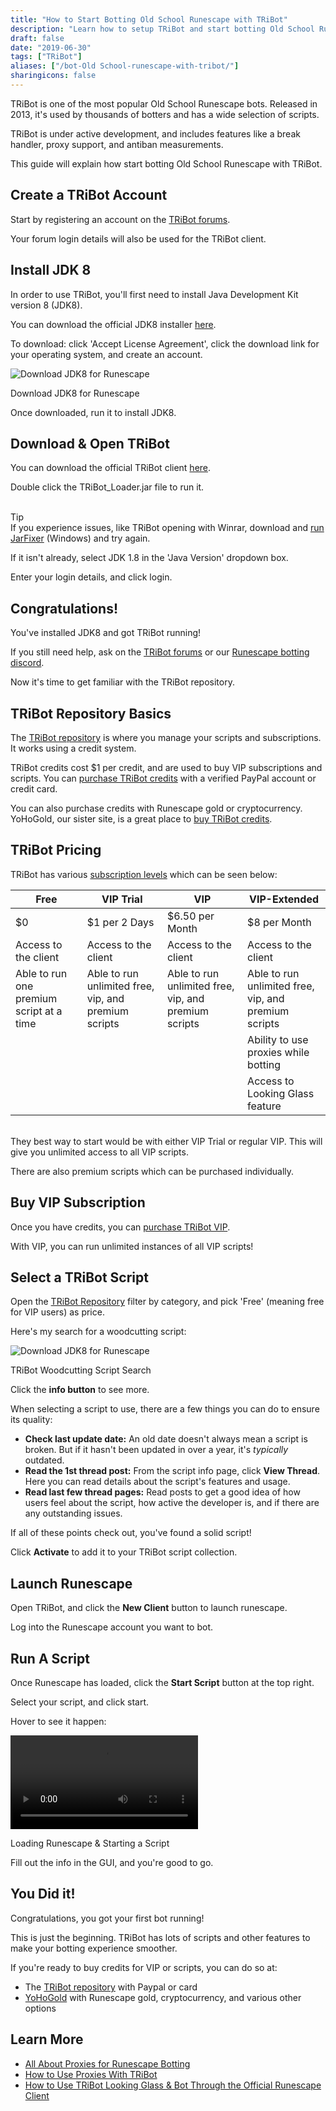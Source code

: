 ```yaml
---
title: "How to Start Botting Old School Runescape with TRiBot"
description: "Learn how to setup TRiBot and start botting Old School Runescape."
draft: false
date: "2019-06-30"
tags: ["TRiBot"]
aliases: ["/bot-Old School-runescape-with-tribot/"]
sharingicons: false
---
```

TRiBot is one of the most popular Old School Runescape bots. Released in 2013, it's used by thousands of botters and has a wide selection of scripts.

TRiBot is under active development, and includes features like a break handler, proxy support, and antiban measurements.

This guide will explain how start botting Old School Runescape with TRiBot.
<!--more-->
## Create a TRiBot Account
Start by registering an account on the <a href="https://tribot.org/forums/register/" target="_blank">TRiBot forums</a>.

Your forum login details will also be used for the TRiBot client.

## Install JDK 8
In order to use TRiBot, you'll first need to install Java Development Kit version 8 (JDK8).

You can download the official JDK8 installer <a href="https://www.oracle.com/technetwork/java/javase/downloads/jdk8-downloads-2133151.html" target="_blank">here</a>.

To download: click 'Accept License Agreement', click the download link for your operating system, and create an account.

<div class="caption">
  <img src="/img/download-jdk.png" alt="Download JDK8 for Runescape">
  <p class="caption-text">Download JDK8 for Runescape</p>
</div>

Once downloaded, run it to install JDK8.

## Download & Open TRiBot
You can download the official TRiBot client <a href="https://tribot.org/download.php" target="_blank">here</a>.

Double click the TRiBot_Loader.jar file to run it.

<div class="row tip-card">
  <div class="col-md-3 col-sm-12 tip-left">
    <div class='tip-left-container'>
    <i class="fal fa-3x fa-lightbulb"></i>
    <br />
    Tip
  </div>
  </div>
  <div class="col-md-9 col-sm-12 tip-right">
    If you experience issues, like TRiBot opening with Winrar, download and <a href="https://johann.loefflmann.net/en/software/jarfix/index.html" target="_blank">run JarFixer</a> (Windows) and try again.
  </div>
</div>

If it isn't already, select JDK 1.8 in the 'Java Version' dropdown box.

Enter your login details, and click login.

## <i class="fas fa-trophy-alt"></i> Congratulations!
You've installed JDK8 and got TRiBot running!

If you still need help, ask on the <a href="https://tribot.org/forums/forum/126-bot-help/" target="_blank">TRiBot forums</a> or our <a href="https://discord.gg/5kATh3n" target="_blank">Runescape botting discord</a>.


Now it's time to get familiar with the TRiBot repository.

## TRiBot Repository Basics
The <a href="https://tribot.org/repository/user_panel/transfer_credits/" target="_blank">TRiBot repository</a> is where you manage your scripts and subscriptions. It works using a credit system.

TRiBot credits cost $1 per credit, and are used to buy VIP subscriptions and scripts. You can <a href="https://tribot.org/repository/user_panel/purchase_credits/" target="_blank">purchase TRiBot credits</a> with a verified PayPal account or credit card.

You can also purchase credits with Runescape gold or cryptocurrency. YoHoGold, our sister site, is a great place to <a href="https://www.yohogold.com/buy-tribot-credits" target="_blank">buy TRiBot credits</a>.

## TRiBot Pricing
TRiBot has various <a href="https://tribot.org/#pricing" target="_blank">subscription levels</a> which can be seen below:
<div class='table-container'>

  Free    | VIP Trial  | VIP | VIP-Extended |
  ---|---|---|---|
  $0     | $1 per 2 Days   |$6.50 per Month  |$8 per Month  |
  Access to the client | Access to the client   |Access to the client|Access to the client  |
  Able to run one premium script at a time   | Able to run unlimited free, vip, and premium scripts   |Able to run unlimited free, vip, and premium scripts |Able to run unlimited free, vip, and premium scripts|
     |   ||Ability to use proxies while botting  |
     |    ||Access to Looking Glass feature  |

</div>
<br>
They best way to start would be with either VIP Trial or regular VIP. This will give you unlimited access to all VIP scripts.

There are also premium scripts which can be purchased individually.

## Buy VIP Subscription
Once you have credits, you can <a href="https://tribot.org/repository/user_panel/vip" target="_blank">purchase TRiBot VIP</a>.

With VIP, you can run unlimited instances of all VIP scripts!

## Select a TRiBot Script
Open the <a href="https://tribot.org/repository" target="_blank">TRiBot Repository</a> filter by category, and pick 'Free' (meaning free for VIP users) as price.

Here's my search for a woodcutting script:
<div class="caption">
  <img class="lazy" data-src="/img/tribot-repository-search.png" alt="Download JDK8 for Runescape"/>
  <p class="caption-text">TRiBot Woodcutting Script Search</p>
</div>

Click the **info button** to see more.

When selecting a script to use, there are a few things you can do to ensure its quality:

* **Check last update date:** An old date doesn't always mean a script is broken. But if it hasn't been updated in over a year, it's *typically* outdated.
* **Read the 1st thread post:** From the script info page, click **View Thread**. Here you can read details about the script's features and usage.
* **Read last few thread pages:** Read posts to get a good idea of how users feel about the script, how active the developer is, and if there are any outstanding issues.

If all of these points check out, you've found a solid script!

Click **Activate** to add it to your TRiBot script collection.

## Launch Runescape
Open TRiBot, and click the **New Client** button to launch runescape.

Log into the Runescape account you want to bot.

## Run A Script
Once Runescape has loaded, click the **Start Script** button at the top right.

Select your script, and click start.

Hover to see it happen:
<div class="caption">
  <video id="video" onmouseover="play()" onmouseout="currentTime=0;pause();" style="max-width:100%">
    <source src="/img/load tribot and script.mp4" type="video/mp4" />
    Your browser does not support HTML5 video.
  </video>
  <p class="caption-text">Loading Runescape & Starting a Script</p>
</div>

Fill out the info in the GUI, and you're good to go.

## <i class="fas fa-trophy-alt"></i> You Did it!
Congratulations, you got your first bot running!

This is just the beginning. TRiBot has lots of  scripts and other features to make your botting experience smoother.

If you're ready to buy credits for VIP or scripts, you can do so at:

* The <a href="https://tribot.org/repository/user_panel/purchase_credits/" target="_blank">TRiBot repository</a> with Paypal or card
* <a href="https://tribot.org/repository/user_panel/purchase_credits/" target="_blank">YoHoGold</a> with Runescape gold, cryptocurrency, and various other options

## Learn More

* <a href="/post/all-about-proxies-for-runescape-botting">All About Proxies for Runescape Botting</a>
* <a href="/post/how-to-use-proxies-with-tribot/">How to Use Proxies With TRiBot</a>
* <a href="/post/how-to-use-tribot-looking-glass/">How to Use TRiBot Looking Glass & Bot Through the Official Runescape Client</a>
